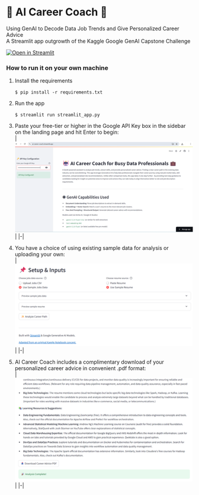# 🤖 AI Career Coach 💼
Using GenAI to Decode Data Job Trends and Give Personalized Career Advice  
A Streamlit app outgrowth of the Kaggle Google GenAI Capstone Challenge  

[![Open in Streamlit](https://static.streamlit.io/badges/streamlit_badge_black_white.svg)](https://ai-career-coach.streamlit.app/)

### How to run it on your own machine

1. Install the requirements

   ```
   $ pip install -r requirements.txt
   ```

2. Run the app

   ```
   $ streamlit run streamlit_app.py
   ```
3. Paste your free-tier or higher in the Google API Key box in the sidebar on the landing page and hit Enter to begin:  
| ![Paste API key in the box](/png/ai-career-coach-landing-page.png) |
|-|

4. You have a choice of using existing sample data for analysis or uploading your own:  
| ![Upload new jobs csv file, and/or Paste new resume text, and/or use existing sample data](/png/ai-career-coach-upload-or-use-samples.png) |
|-|

5. AI Career Coach includes a complimentary download of your personalized career advice in convenient .pdf format:  
| ![Convenient download pdf button](/png/ai-career-coach-pdf-download-button.png) |
|-|